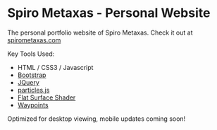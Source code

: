 # Spiro Metaxas - Personal Website

The personal portfolio website of Spiro Metaxas.  Check it out at [spirometaxas.com](http://spirometaxas.com)

Key Tools Used:
- HTML / CSS3 / Javascript
- [Bootstrap](https://getbootstrap.com/)
- [JQuery](https://jquery.com/)
- [particles.js](https://github.com/VincentGarreau/particles.js/)
- [Flat Surface Shader](https://github.com/wagerfield/flat-surface-shader)
- [Waypoints](https://github.com/imakewebthings/waypoints)

Optimized for desktop viewing, mobile updates coming soon!